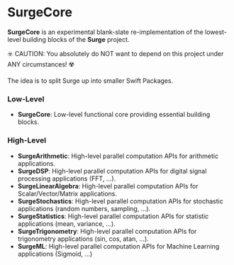 # SurgeCore

**SurgeCore** is an experimental blank-slate re-implementation of the lowest-level building blocks of the **Surge** project.

☣️ CAUTION: You absolutely do NOT want to depend on this project under ANY circumstances! ☢️

The idea is to split Surge up into smaller Swift Packages.

### Low-Level

- **SurgeCore**: Low-level functional core providing essential building blocks.

### High-Level

- **SurgeArithmetic**: High-level parallel computation APIs for arithmetic applications.
- **SurgeDSP**: High-level parallel computation APIs for digital signal processing applications (FFT, …).
- **SurgeLinearAlgebra**:  High-level parallel computation APIs for Scalar/Vector/Matrix applications.
- **SurgeStochastics**: High-level parallel computation APIs for stochastic applications (random numbers, sampling, …).
- **SurgeStatistics**: High-level parallel computation APIs for statistic applications (mean, variance, …).
- **SurgeTrigonometry**: High-level parallel computation APIs for trigonometry applications (sin, cos, atan, …).  
- **SurgeML**: High-level parallel computation APIs for Machine Learning applications (Sigmoid, …)
